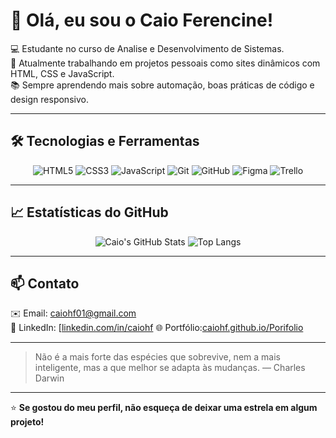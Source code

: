 # 👋 Olá, eu sou o Caio Ferencine!

💻 Estudante no curso de Analise e Desenvolvimento de Sistemas.  
🚀 Atualmente trabalhando em projetos pessoais como sites dinâmicos com HTML, CSS e JavaScript.  
📚 Sempre aprendendo mais sobre automação, boas práticas de código e design responsivo.  

---

## 🛠️ Tecnologias e Ferramentas

<div align="center">
  
![HTML5](https://img.shields.io/badge/HTML5-E34F26?style=for-the-badge&logo=html5&logoColor=white)
![CSS3](https://img.shields.io/badge/CSS3-1572B6?style=for-the-badge&logo=css3&logoColor=white)
![JavaScript](https://img.shields.io/badge/JavaScript-F7DF1E?style=for-the-badge&logo=javascript&logoColor=black)
![Git](https://img.shields.io/badge/Git-F05032?style=for-the-badge&logo=git&logoColor=white)
![GitHub](https://img.shields.io/badge/GitHub-181717?style=for-the-badge&logo=github&logoColor=white)
![Figma](https://img.shields.io/badge/Figma-F24E1E?style=for-the-badge&logo=figma&logoColor=white)
![Trello](https://img.shields.io/badge/Trello-0052CC?style=for-the-badge&logo=trello&logoColor=white)


</div>

---

## 📈 Estatísticas do GitHub

<div align="center">

![Caio's GitHub Stats](https://github-readme-stats.vercel.app/api?username=caiohf&show_icons=true&theme=tokyonight)
![Top Langs](https://github-readme-stats.vercel.app/api/top-langs/?username=caiohf&layout=compact&theme=tokyonight)

</div>

---

## 📫 Contato

✉️ Email: caiohf01@gmail.com  
💼 LinkedIn: [[linkedin.com/in/caiohf](https://linkedin.com/in/caiohf)
🌐 Portfólio:[caiohf.github.io/Porifolio](https://caiohf.github.io/Portifolio/)

---

> Não é a mais forte das espécies que sobrevive, nem a mais inteligente, mas a que melhor se adapta às mudanças. — Charles Darwin

---

⭐ **Se gostou do meu perfil, não esqueça de deixar uma estrela em algum projeto!**
